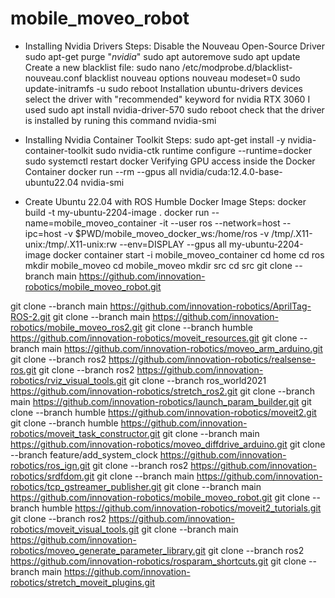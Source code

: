 # mobile_moveo_robot
- Installing Nvidia Drivers
Steps:
Disable the Nouveau Open-Source Driver
sudo apt-get purge "*nvidia*"
sudo apt autoremove
sudo apt update
Create a new blacklist file: 
sudo nano /etc/modprobe.d/blacklist-nouveau.conf
blacklist nouveau
options nouveau modeset=0
sudo update-initramfs -u
sudo reboot
Installation
ubuntu-drivers devices
select the driver with "recommended" keyword for nvidia RTX 3060 I used
sudo apt install nvidia-driver-570
sudo reboot
check that the driver is installed by runing this command
nvidia-smi

- Installing Nvidia Container Toolkit
Steps:
sudo apt-get install -y nvidia-container-toolkit
sudo nvidia-ctk runtime configure --runtime=docker
sudo systemctl restart docker
Verifying GPU access inside the Docker Container
docker run --rm --gpus all nvidia/cuda:12.4.0-base-ubuntu22.04 nvidia-smi

- Create Ubuntu 22.04 with ROS Humble Docker Image
Steps:
docker build -t my-ubuntu-2204-image .
docker run --name=mobile_moveo_container -it --user ros --network=host --ipc=host -v $PWD/mobile_moveo_docker_ws:/home/ros -v /tmp/.X11-unix:/tmp/.X11-unix:rw --env=DISPLAY --gpus all my-ubuntu-2204-image
docker container start -i mobile_moveo_container
cd home
cd ros
mkdir mobile_moveo
cd mobile_moveo
mkdir src
cd src
git clone --branch main https://github.com/innovation-robotics/mobile_moveo_robot.git

git clone --branch main https://github.com/innovation-robotics/AprilTag-ROS-2.git
git clone --branch main https://github.com/innovation-robotics/mobile_moveo_ros2.git
git clone --branch humble https://github.com/innovation-robotics/moveit_resources.git
git clone --branch main https://github.com/innovation-robotics/moveo_arm_arduino.git
git clone --branch ros2 https://github.com/innovation-robotics/realsense-ros.git
git clone --branch ros2 https://github.com/innovation-robotics/rviz_visual_tools.git
git clone --branch ros_world2021 https://github.com/innovation-robotics/stretch_ros2.git
git clone --branch main https://github.com/innovation-robotics/launch_param_builder.git
git clone --branch humble https://github.com/innovation-robotics/moveit2.git
git clone --branch humble https://github.com/innovation-robotics/moveit_task_constructor.git
git clone --branch main https://github.com/innovation-robotics/moveo_diffdrive_arduino.git
git clone --branch feature/add_system_clock https://github.com/innovation-robotics/ros_ign.git
git clone --branch ros2 https://github.com/innovation-robotics/srdfdom.git
git clone --branch main https://github.com/innovation-robotics/tcp_gstreamer_publisher.git
git clone --branch main https://github.com/innovation-robotics/mobile_moveo_robot.git
git clone --branch humble https://github.com/innovation-robotics/moveit2_tutorials.git
git clone --branch ros2 https://github.com/innovation-robotics/moveit_visual_tools.git
git clone --branch main https://github.com/innovation-robotics/moveo_generate_parameter_library.git
git clone --branch ros2 https://github.com/innovation-robotics/rosparam_shortcuts.git
git clone --branch main https://github.com/innovation-robotics/stretch_moveit_plugins.git
